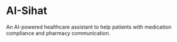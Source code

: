 # AI-Sihat
An AI-powered healthcare assistant to help patients with medication compliance and pharmacy communication.
